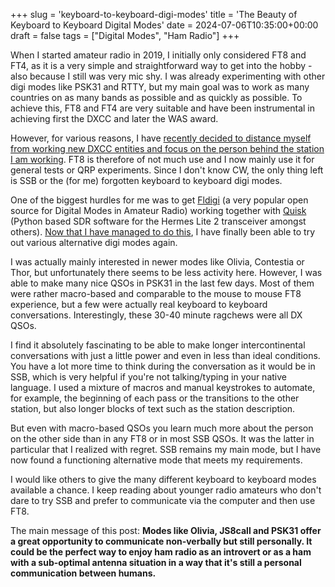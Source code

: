+++
slug = 'keyboard-to-keyboard-digi-modes'
title = 'The Beauty of Keyboard to Keyboard Digital Modes'
date = 2024-07-06T10:35:00+00:00
draft = false
tags = ["Digital Modes", "Ham Radio"]
+++

When I started amateur radio in 2019, I initially only considered FT8 and FT4, as it is a very simple and straightforward way to get into the hobby - also because I still was very mic shy. I was already experimenting with other digi modes like PSK31 and RTTY, but my main goal was to work as many countries on as many bands as possible and as quickly as possible. To achieve this, FT8 and FT4 are very suitable and have been instrumental in achieving first the DXCC and later the WAS award.

However, for various reasons, I have [recently decided to distance myself from working new DXCC entities and focus on the person behind the station I am working](/on-qsling/). FT8 is therefore of not much use and I now mainly use it for general tests or QRP experiments. Since I don't know CW, the only thing left is SSB or the (for me) forgotten keyboard to keyboard digi modes.

One of the biggest hurdles for me was to get [Fldigi](https://en.wikipedia.org/wiki/Fldigi) (a very popular open source for Digital Modes in Amateur Radio) working together with [Quisk](https://james.ahlstrom.name/quisk/) (Python based SDR software for the Hermes Lite 2 transceiver amongst others). [Now that I have managed to do this](/quisk-fldigi/), I have finally been able to try out various alternative digi modes again.

I was actually mainly interested in newer modes like Olivia, Contestia or Thor, but unfortunately there seems to be less activity here. However, I was able to make many nice QSOs in PSK31 in the last few days. Most of them were rather macro-based and comparable to the mouse to mouse FT8 experience, but a few were actually real keyboard to keyboard conversations. Interestingly, these 30-40 minute ragchews were all DX QSOs.

I find it absolutely fascinating to be able to make longer intercontinental conversations with just a little power and even in less than ideal conditions. You have a lot more time to think during the conversation as it would be in SSB, which is very helpful if you're not talking/typing in your native language. I used a mixture of macros and manual keystrokes to automate, for example, the beginning of each pass or the transitions to the other station, but also longer blocks of text such as the station description.

But even with macro-based QSOs you learn much more about the person on the other side than in any FT8 or in most SSB QSOs. It was the latter in particular that I realized with regret. SSB remains my main mode, but I have now found a functioning alternative mode that meets my requirements.

I would like others to give the many different keyboard to keyboard modes available a chance. I keep reading about younger radio amateurs who don't dare to try SSB and prefer to communicate via the computer and then use FT8.

The main message of this post: __Modes like Olivia, JS8call and PSK31 offer a great opportunity to communicate non-verbally but still personally. It could be the perfect way to enjoy ham radio as an introvert or as a ham with a sub-optimal antenna situation in a way that it's still a personal communication between humans.__
